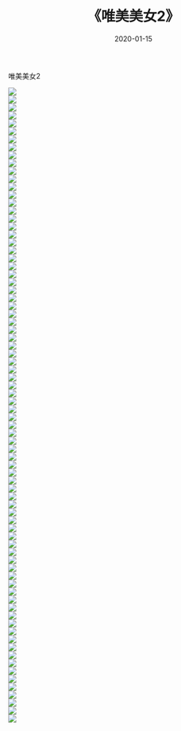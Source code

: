 ﻿---
layout: post
title:  《唯美美女2》
date:   2020-01-15
img: http://img.660000.xyz/Sharelink/壁纸/明星魅力/唯美美女2/000.jpg
categories: [美女, 清纯, 唯美]
---

唯美美女2

 ![](http://img.660000.xyz/Sharelink/壁纸/明星魅力/唯美美女2/065.jpg) <br>![](http://img.660000.xyz/Sharelink/壁纸/明星魅力/唯美美女2/066.jpg) <br>![](http://img.660000.xyz/Sharelink/壁纸/明星魅力/唯美美女2/067.jpg) <br>![](http://img.660000.xyz/Sharelink/壁纸/明星魅力/唯美美女2/068.jpg) <br>![](http://img.660000.xyz/Sharelink/壁纸/明星魅力/唯美美女2/069.jpg) <br>![](http://img.660000.xyz/Sharelink/壁纸/明星魅力/唯美美女2/070.jpg) <br>![](http://img.660000.xyz/Sharelink/壁纸/明星魅力/唯美美女2/071.jpg) <br>![](http://img.660000.xyz/Sharelink/壁纸/明星魅力/唯美美女2/072.jpg) <br>![](http://img.660000.xyz/Sharelink/壁纸/明星魅力/唯美美女2/073.jpg) <br>![](http://img.660000.xyz/Sharelink/壁纸/明星魅力/唯美美女2/074.jpg) <br>![](http://img.660000.xyz/Sharelink/壁纸/明星魅力/唯美美女2/075.jpg) <br>![](http://img.660000.xyz/Sharelink/壁纸/明星魅力/唯美美女2/076.jpg) <br>![](http://img.660000.xyz/Sharelink/壁纸/明星魅力/唯美美女2/077.jpg) <br>![](http://img.660000.xyz/Sharelink/壁纸/明星魅力/唯美美女2/078.jpg) <br>![](http://img.660000.xyz/Sharelink/壁纸/明星魅力/唯美美女2/079.jpg) <br>![](http://img.660000.xyz/Sharelink/壁纸/明星魅力/唯美美女2/080.jpg) <br>![](http://img.660000.xyz/Sharelink/壁纸/明星魅力/唯美美女2/001.jpg) <br>![](http://img.660000.xyz/Sharelink/壁纸/明星魅力/唯美美女2/002.jpg) <br>![](http://img.660000.xyz/Sharelink/壁纸/明星魅力/唯美美女2/003.jpg) <br>![](http://img.660000.xyz/Sharelink/壁纸/明星魅力/唯美美女2/004.jpg) <br>![](http://img.660000.xyz/Sharelink/壁纸/明星魅力/唯美美女2/005.jpg) <br>![](http://img.660000.xyz/Sharelink/壁纸/明星魅力/唯美美女2/006.jpg) <br>![](http://img.660000.xyz/Sharelink/壁纸/明星魅力/唯美美女2/007.jpg) <br>![](http://img.660000.xyz/Sharelink/壁纸/明星魅力/唯美美女2/008.jpg) <br>![](http://img.660000.xyz/Sharelink/壁纸/明星魅力/唯美美女2/009.jpg) <br>![](http://img.660000.xyz/Sharelink/壁纸/明星魅力/唯美美女2/010.jpg) <br>![](http://img.660000.xyz/Sharelink/壁纸/明星魅力/唯美美女2/011.jpg) <br>![](http://img.660000.xyz/Sharelink/壁纸/明星魅力/唯美美女2/012.jpg) <br>![](http://img.660000.xyz/Sharelink/壁纸/明星魅力/唯美美女2/013.jpg) <br>![](http://img.660000.xyz/Sharelink/壁纸/明星魅力/唯美美女2/014.jpg) <br>![](http://img.660000.xyz/Sharelink/壁纸/明星魅力/唯美美女2/015.jpg) <br>![](http://img.660000.xyz/Sharelink/壁纸/明星魅力/唯美美女2/016.jpg) <br>![](http://img.660000.xyz/Sharelink/壁纸/明星魅力/唯美美女2/017.jpg) <br>![](http://img.660000.xyz/Sharelink/壁纸/明星魅力/唯美美女2/018.jpg) <br>![](http://img.660000.xyz/Sharelink/壁纸/明星魅力/唯美美女2/019.jpg) <br>![](http://img.660000.xyz/Sharelink/壁纸/明星魅力/唯美美女2/020.jpg) <br>![](http://img.660000.xyz/Sharelink/壁纸/明星魅力/唯美美女2/021.jpg) <br>![](http://img.660000.xyz/Sharelink/壁纸/明星魅力/唯美美女2/022.jpg) <br>![](http://img.660000.xyz/Sharelink/壁纸/明星魅力/唯美美女2/023.jpg) <br>![](http://img.660000.xyz/Sharelink/壁纸/明星魅力/唯美美女2/024.jpg) <br>![](http://img.660000.xyz/Sharelink/壁纸/明星魅力/唯美美女2/025.jpg) <br>![](http://img.660000.xyz/Sharelink/壁纸/明星魅力/唯美美女2/026.jpg) <br>![](http://img.660000.xyz/Sharelink/壁纸/明星魅力/唯美美女2/027.jpg) <br>![](http://img.660000.xyz/Sharelink/壁纸/明星魅力/唯美美女2/028.jpg) <br>![](http://img.660000.xyz/Sharelink/壁纸/明星魅力/唯美美女2/029.jpg) <br>![](http://img.660000.xyz/Sharelink/壁纸/明星魅力/唯美美女2/030.jpg) <br>![](http://img.660000.xyz/Sharelink/壁纸/明星魅力/唯美美女2/031.jpg) <br>![](http://img.660000.xyz/Sharelink/壁纸/明星魅力/唯美美女2/032.jpg) <br>![](http://img.660000.xyz/Sharelink/壁纸/明星魅力/唯美美女2/033.jpg) <br>![](http://img.660000.xyz/Sharelink/壁纸/明星魅力/唯美美女2/034.jpg) <br>![](http://img.660000.xyz/Sharelink/壁纸/明星魅力/唯美美女2/035.jpg) <br>![](http://img.660000.xyz/Sharelink/壁纸/明星魅力/唯美美女2/036.jpg) <br>![](http://img.660000.xyz/Sharelink/壁纸/明星魅力/唯美美女2/037.jpg) <br>![](http://img.660000.xyz/Sharelink/壁纸/明星魅力/唯美美女2/038.jpg) <br>![](http://img.660000.xyz/Sharelink/壁纸/明星魅力/唯美美女2/039.jpg) <br>![](http://img.660000.xyz/Sharelink/壁纸/明星魅力/唯美美女2/040.jpg) <br>![](http://img.660000.xyz/Sharelink/壁纸/明星魅力/唯美美女2/041.jpg) <br>![](http://img.660000.xyz/Sharelink/壁纸/明星魅力/唯美美女2/042.jpg) <br>![](http://img.660000.xyz/Sharelink/壁纸/明星魅力/唯美美女2/043.jpg) <br>![](http://img.660000.xyz/Sharelink/壁纸/明星魅力/唯美美女2/044.jpg) <br>![](http://img.660000.xyz/Sharelink/壁纸/明星魅力/唯美美女2/045.jpg) <br>![](http://img.660000.xyz/Sharelink/壁纸/明星魅力/唯美美女2/046.jpg) <br>![](http://img.660000.xyz/Sharelink/壁纸/明星魅力/唯美美女2/047.jpg) <br>![](http://img.660000.xyz/Sharelink/壁纸/明星魅力/唯美美女2/048.jpg) <br>![](http://img.660000.xyz/Sharelink/壁纸/明星魅力/唯美美女2/049.jpg) <br>![](http://img.660000.xyz/Sharelink/壁纸/明星魅力/唯美美女2/050.jpg) <br>![](http://img.660000.xyz/Sharelink/壁纸/明星魅力/唯美美女2/051.jpg) <br>![](http://img.660000.xyz/Sharelink/壁纸/明星魅力/唯美美女2/052.jpg) <br>![](http://img.660000.xyz/Sharelink/壁纸/明星魅力/唯美美女2/053.jpg) <br>![](http://img.660000.xyz/Sharelink/壁纸/明星魅力/唯美美女2/054.jpg) <br>![](http://img.660000.xyz/Sharelink/壁纸/明星魅力/唯美美女2/055.jpg) <br>![](http://img.660000.xyz/Sharelink/壁纸/明星魅力/唯美美女2/056.jpg) <br>![](http://img.660000.xyz/Sharelink/壁纸/明星魅力/唯美美女2/057.jpg) <br>![](http://img.660000.xyz/Sharelink/壁纸/明星魅力/唯美美女2/058.jpg) <br>![](http://img.660000.xyz/Sharelink/壁纸/明星魅力/唯美美女2/059.jpg) <br>![](http://img.660000.xyz/Sharelink/壁纸/明星魅力/唯美美女2/060.jpg) <br>![](http://img.660000.xyz/Sharelink/壁纸/明星魅力/唯美美女2/061.jpg) <br>![](http://img.660000.xyz/Sharelink/壁纸/明星魅力/唯美美女2/062.jpg) <br>![](http://img.660000.xyz/Sharelink/壁纸/明星魅力/唯美美女2/063.jpg) <br>![](http://img.660000.xyz/Sharelink/壁纸/明星魅力/唯美美女2/064.jpg) <br>